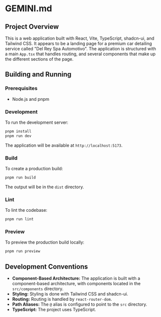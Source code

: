 # GEMINI.md

## Project Overview

This is a web application built with React, Vite, TypeScript, shadcn-ui, and Tailwind CSS. It appears to be a landing page for a premium car detailing service called "Del Rey Spa Automotivo". The application is structured with a main `App.tsx` that handles routing, and several components that make up the different sections of the page.

## Building and Running

### Prerequisites

- Node.js and pnpm

### Development

To run the development server:

```bash
pnpm install
pnpm run dev
```

The application will be available at `http://localhost:5173`.

### Build

To create a production build:

```bash
pnpm run build
```

The output will be in the `dist` directory.

### Lint

To lint the codebase:

```bash
pnpm run lint
```

### Preview

To preview the production build locally:

```bash
pnpm run preview
```

## Development Conventions

*   **Component-Based Architecture:** The application is built with a component-based architecture, with components located in the `src/components` directory.
*   **Styling:** Styling is done with Tailwind CSS and shadcn-ui.
*   **Routing:** Routing is handled by `react-router-dom`.
*   **Path Aliases:** The `@` alias is configured to point to the `src` directory.
*   **TypeScript:** The project uses TypeScript.
